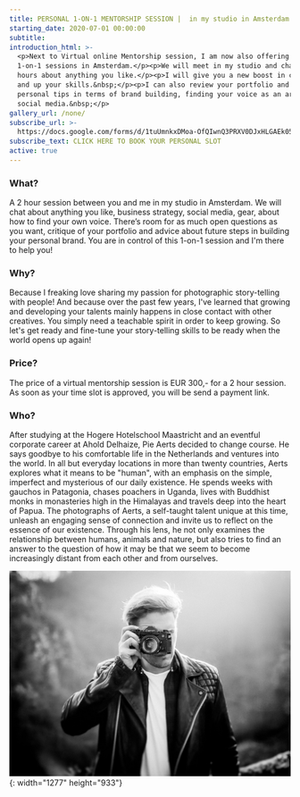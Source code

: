 ```yaml
---
title: PERSONAL 1-ON-1 MENTORSHIP SESSION |  in my studio in Amsterdam
starting_date: 2020-07-01 00:00:00
subtitle:
introduction_html: >-
  <p>Next to Virtual online Mentorship session, I am now also offering personal
  1-on-1 sessions in Amsterdam.</p><p>We will meet in my studio and chat for 2
  hours about anything you like.</p><p>I will give you a new boost in creativity
  and up your skills.&nbsp;</p><p>I can also review your portfolio and give you
  personal tips in terms of brand building, finding your voice as an artist and
  social media.&nbsp;</p>
gallery_url: /none/
subscribe_url: >-
  https://docs.google.com/forms/d/1tuUmnkxDMoa-OfQIwnQ3PRXV0DJxHLGAEk05NA_Oj_Y/edit
subscribe_text: CLICK HERE TO BOOK YOUR PERSONAL SLOT
active: true
---
```


### What?

A 2 hour session between you and me in my studio in Amsterdam. We will chat about anything you like, business strategy, social media, gear, about how to find your own voice. There’s room for as much open questions as you want, critique of your portfolio and advice about future steps in building your personal brand. You are in control of this 1-on-1 session and I'm there to help you\!&nbsp;

### Why?

Because I freaking love sharing my passion for photographic story-telling with people\! And because over the past few years, I've learned that growing and developing your talents mainly happens in close contact with other creatives. You simply need a teachable spirit in order to keep growing. So let's get ready and fine-tune your story-telling skills to be ready when the world opens up again\!&nbsp;

### Price?

The price of a virtual mentorship session is EUR 300,- for a 2 hour session. As soon as your time slot is approved, you will be send a payment link.

### Who?

After studying at the Hogere Hotelschool Maastricht and an eventful corporate career at Ahold Delhaize, Pie Aerts decided to change course. He says goodbye to his comfortable life in the Netherlands and ventures into the world. In all but everyday locations in more than twenty countries, Aerts explores what it means to be "human", with an emphasis on the simple, imperfect and mysterious of our daily existence. He spends weeks with gauchos in Patagonia, chases poachers in Uganda, lives with Buddhist monks in monasteries high in the Himalayas and travels deep into the heart of Papua. The photographs of Aerts, a self-taught talent unique at this time, unleash an engaging sense of connection and invite us to reflect on the essence of our existence. Through his lens, he not only examines the relationship between humans, animals and nature, but also tries to find an answer to the question of how it may be that we seem to become increasingly distant from each other and from ourselves.

![](/uploads/0h3a6324-copy-5-3.JPG){: width="1277" height="933"}